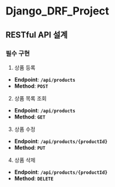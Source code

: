 Django_DRF_Project
==================

RESTful API 설계
---------------

### 필수 구현
1. 상품 등록
- **Endpoint**: **`/api/products`**
- **Method**: **`POST`**
2. 상품 목록 조회
- **Endpoint**: **`/api/products`**
- **Method**: **`GET`**
3. 상품 수정
- **Endpoint**: **`/api/products/{productId}`**
- **Method**: **`PUT`**
4. 상품 삭제
- **Endpoint**: **`/api/products/{productId}`**
- **Method**: **`DELETE`**
